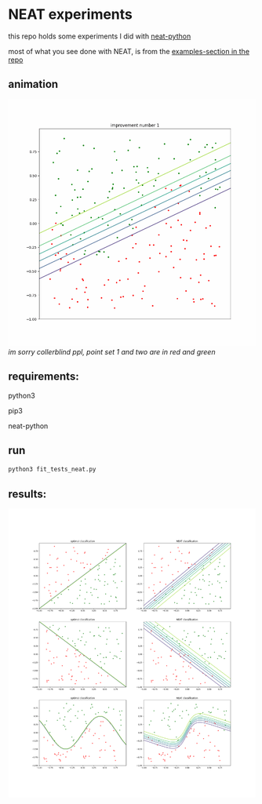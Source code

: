 # NEAT experiments
this repo holds some experiments I did with [neat-python](https://pypi.org/project/neat-python/)

most of what you see done with NEAT, is from the [examples-section in the repo](https://github.com/CodeReclaimers/neat-python/tree/master/examples)


## animation
![animation](neat.gif)
*im sorry collerblind ppl, point set 1 and two are in red and green*

## requirements:
python3

pip3 

neat-python

## run
```bash
python3 fit_tests_neat.py
```

## results:
![result](result.png)
